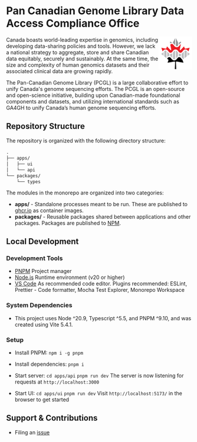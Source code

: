 # Pan Canadian Genome Library Data Access Compliance Office

<div>
<img src="./apps/ui/public/pcgl-logo.png" height="90" align="right" />
</div>

Canada boasts world-leading expertise in genomics, including developing data-sharing policies and tools. However, we lack a national strategy to aggregate, store and share Canadian data equitably, securely and sustainably. At the same time, the size and complexity of human genomics datasets and their associated clinical data are growing rapidly.

The Pan-Canadian Genome Library (PCGL) is a large collaborative effort to unify Canada's genome sequencing efforts. The PCGL is an open-source and open-science initiative, building upon Canadian-made foundational components and datasets, and utilizing international standards such as GA4GH to unify Canada’s human genome sequencing efforts.

## Repository Structure

The repository is organized with the following directory structure:

```
.
├── apps/
│   ├── ui
│   └── api
└── packages/
    └── types
```

The modules in the monorepo are organized into two categories:

- **apps/** - Standalone processes meant to be run. These are published to [ghcr.io](https://ghcr.io) as container images.
- **packages/** - Reusable packages shared between applications and other packages. Packages are published to [NPM](https://npmjs.com).

## Local Development

### Development Tools

- [PNPM](https://pnpm.io/) Project manager
- [Node.js](https://nodejs.org/en) Runtime environment (v20 or higher)
- [VS Code](https://code.visualstudio.com/) As recommended code editor. Plugins recommended: ESLint, Prettier - Code formatter, Mocha Test Explorer, Monorepo Workspace

### System Dependencies

- This project uses Node ^20.9, Typescript ^5.5, and PNPM ^9.10, and was created using Vite 5.4.1.

### Setup

- Install PNPM: `npm i -g pnpm`

- Install dependencies: `pnpm i`

- Start server:
  `cd apps/api`
  `pnpm run dev`
  The server is now listening for requests at `http://localhost:3000`

- Start UI:
  `cd apps/ui`
  `pnpm run dev`
  Visit `http://localhost:5173/` in the browser to get started

## Support & Contributions

- Filing an [issue](https://github.com/Pan-Canadian-Genome-Library/daco/issues)
